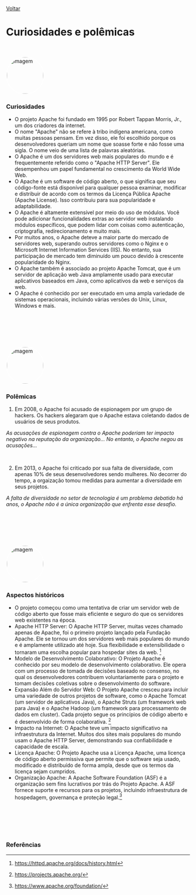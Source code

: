 [Voltar](intro.md)

# Curiosidades e polêmicas
&nbsp;

<img src="https://www.thinkingtech.in/wp-content/uploads/2016/11/Robert-Morris.jpg" alt="Imagem" style="border: 2px solid white; border-radius: 50%; width: 100px;" />

### Curiosidades
- O projeto Apache foi fundado em 1995 por Robert Tappan Morris, Jr., um dos criadores da internet.
- O nome "Apache" não se refere à tribo indígena americana, como muitas pessoas pensam. Em vez disso, ele foi escolhido porque os desenvolvedores queriam um nome que soasse forte e não fosse uma sigla. O nome veio de uma lista de palavras aleatórias.
- O Apache é um dos servidores web mais populares do mundo e é frequentemente referido como o "Apache HTTP Server". Ele desempenhou um papel fundamental no crescimento da World Wide Web.
- O Apache é um software de código aberto, o que significa que seu código-fonte está disponível para qualquer pessoa examinar, modificar e distribuir de acordo com os termos da Licença Pública Apache (Apache License). Isso contribuiu para sua popularidade e adaptabilidade.
- O Apache é altamente extensível por meio do uso de módulos. Você pode adicionar funcionalidades extras ao servidor web instalando módulos específicos, que podem lidar com coisas como autenticação, criptografia, redirecionamento e muito mais.
- Por muitos anos, o Apache deteve a maior parte do mercado de servidores web, superando outros servidores como o Nginx e o Microsoft Internet Information Services (IIS). No entanto, sua participação de mercado tem diminuído um pouco devido à crescente popularidade do Nginx.
- O Apache também é associado ao projeto Apache Tomcat, que é um servidor de aplicação web Java amplamente usado para executar aplicativos baseados em Java, como aplicativos da web e serviços da web.
- O Apache é conhecido por ser executado em uma ampla variedade de sistemas operacionais, incluindo várias versões do Unix, Linux, Windows e mais.

&nbsp;
---
&nbsp;

<img src="https://www.zdnet.com/a/img/resize/adafeb35bd4365f6092aad5787c0df5a9841431e/2021/09/15/9be6a646-a50d-4bb8-a55d-60ed5acfc871/women-developers-pay-euqality-coding-programmers-gender-pay-gap.jpg?auto=webp&fit=crop&height=1200&width=1200" alt="Imagem" style="border: 2px solid white; border-radius: 50%; width: 100px;" />

### Polêmicas

1. Em 2008, o Apache foi acusado de espionagem por um grupo de hackers. Os hackers alegaram que o Apache estava coletando dados de usuários de seus produtos. 

*As acusações de espionagem contra o Apache poderiam ter impacto negativo na reputação da organização... No entanto, o Apache negou as acusações...*

&nbsp;

2. Em 2013, o Apache foi criticado por sua falta de diversidade, com apenas 10% de seus desenvolvedores sendo mulheres. No decorrer do tempo, a orgaização tomou medidas para aumentar a diversidade em seus projetos.

*A falta de diversidade no setor de tecnologia é um problema debatido há anos, o Apache não é a única organização que enfrenta esse desafio.*

&nbsp;
---
&nbsp;

<img src="https://schiller.edu/uploads/media/1-1-medium/08/928-Bs-Computer-Science-web.jpg?v=1-0" alt="Imagem" style="border: 2px solid white; border-radius: 50%; width: 100px;" />

### Aspectos históricos
- O projeto começou como uma tentativa de criar um servidor web de código aberto que fosse mais eficiente e seguro do que os servidores web existentes na época.
- Apache HTTP Server: O Apache HTTP Server, muitas vezes chamado apenas de Apache, foi o primeiro projeto lançado pela Fundação Apache. Ele se tornou um dos servidores web mais populares do mundo e é amplamente utilizado até hoje. Sua flexibilidade e extensibilidade o tornaram uma escolha popular para hospedar sites da web. [^4]
- Modelo de Desenvolvimento Colaborativo: O Projeto Apache é conhecido por seu modelo de desenvolvimento colaborativo. Ele opera com um processo de tomada de decisões baseado no consenso, no qual os desenvolvedores contribuem voluntariamente para o projeto e tomam decisões coletivas sobre o desenvolvimento do software.
- Expansão Além do Servidor Web: O Projeto Apache cresceu para incluir uma variedade de outros projetos de software, como o Apache Tomcat (um servidor de aplicativos Java), o Apache Struts (um framework web para Java) e o Apache Hadoop (um framework para processamento de dados em cluster). Cada projeto segue os princípios de código aberto e é desenvolvido de forma colaborativa. [^5]
- Impacto na Internet: O Apache teve um impacto significativo na infraestrutura da Internet. Muitos dos sites mais populares do mundo usam o Apache HTTP Server, demonstrando sua confiabilidade e capacidade de escala.
- Licença Apache: O Projeto Apache usa a Licença Apache, uma licença de código aberto permissiva que permite que o software seja usado, modificado e distribuído de forma ampla, desde que os termos da licença sejam cumpridos.
- Organização Apache: A Apache Software Foundation (ASF) é a organização sem fins lucrativos por trás do Projeto Apache. A ASF fornece suporte e recursos para os projetos, incluindo infraestrutura de hospedagem, governança e proteção legal.[^7]

&nbsp;
---
&nbsp;

### Referências
[^4]: https://httpd.apache.org/docs/history.html
[^5]: https://projects.apache.org/
[^7]: https://www.apache.org/foundation/